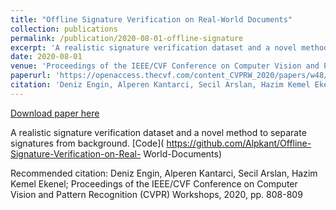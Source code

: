 ```yaml
---
title: "Offline Signature Verification on Real-World Documents"
collection: publications
permalink: /publication/2020-08-01-offline-signature
excerpt: 'A realistic signature verification dataset and a novel method to separate signatures from background. [Code]( https://github.com/Alpkant/Offline-Signature-Verification-on-Real- World-Documents)'
date: 2020-08-01
venue: 'Proceedings of the IEEE/CVF Conference on Computer Vision and Pattern Recognition Workshops'
paperurl: 'https://openaccess.thecvf.com/content_CVPRW_2020/papers/w48/Engin_Offline_Signature_Verification_on_Real-World_Documents_CVPRW_2020_paper.pdf'
citation: 'Deniz Engin, Alperen Kantarci, Secil Arslan, Hazim Kemel Ekenel; Proceedings of the IEEE/CVF Conference on Computer Vision and Pattern Recognition (CVPR) Workshops, 2020, pp. 808-809'
---
```


<a href='https://openaccess.thecvf.com/content_CVPRW_2020/papers/w48/Engin_Offline_Signature_Verification_on_Real-World_Documents_CVPRW_2020_paper.pdf'>Download paper here</a>

A realistic signature verification dataset and a novel method to separate signatures from background. [Code]( https://github.com/Alpkant/Offline-Signature-Verification-on-Real- World-Documents)

Recommended citation: Deniz Engin, Alperen Kantarci, Secil Arslan, Hazim Kemel Ekenel; Proceedings of the IEEE/CVF Conference on Computer Vision and Pattern Recognition (CVPR) Workshops, 2020, pp. 808-809